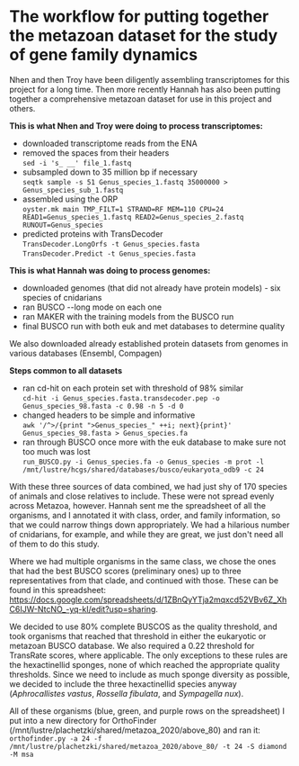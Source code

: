 # The workflow for putting together the metazoan dataset for the study of gene family dynamics  

Nhen and then Troy have been diligently assembling transcriptomes for this project for a long time. Then more recently Hannah has also been putting together a comprehensive metazoan dataset for use in this project and others.   

**This is what Nhen and Troy were doing to process transcriptomes:**  
- downloaded transcriptome reads from the ENA  
- removed the spaces from their headers  
    `sed -i 's_ __' file_1.fastq`  
- subsampled down to 35 million bp if necessary  
    `seqtk sample -s 51 Genus_species_1.fastq 35000000 > Genus_species_sub_1.fastq`  
- assembled using the ORP  
    `oyster.mk main TMP_FILT=1 STRAND=RF MEM=110 CPU=24 READ1=Genus_species_1.fastq READ2=Genus_species_2.fastq RUNOUT=Genus_species`  
- predicted proteins with TransDecoder  
    `TransDecoder.LongOrfs -t Genus_species.fasta`  
    `TransDecoder.Predict -t Genus_species.fasta`  

**This is what Hannah was doing to process genomes:**  
- downloaded genomes (that did not already have protein models) - six species of cnidarians  
- ran BUSCO --long mode on each one  
- ran MAKER with the training models from the BUSCO run  
- final BUSCO run with both euk and met databases to determine quality  

We also downloaded already established protein datasets from genomes in various databases (Ensembl, Compagen)  

**Steps common to all datasets**  
- ran cd-hit on each protein set with threshold of 98% similar  
    `cd-hit -i Genus_species.fasta.transdecoder.pep -o Genus_species_98.fasta -c 0.98 -n 5 -d 0`  
- changed headers to be simple and informative  
    `awk '/^>/{print ">Genus_species_" ++i; next}{print}' Genus_species_98.fasta > Genus_species.fa`  
- ran through BUSCO once more with the euk database to make sure not too much was lost  
    `run_BUSCO.py -i Genus_species.fa -o Genus_species -m prot -l /mnt/lustre/hcgs/shared/databases/busco/eukaryota_odb9 -c 24`  


With these three sources of data combined, we had just shy of 170 species of animals and close relatives to include. These were not spread evenly across Metazoa, however. Hannah sent me the spreadsheet of all the organisms, and I annotated it with class, order, and family information, so that we could narrow things down appropriately. We had a hilarious number of cnidarians, for example, and while they are great, we just don't need all of them to do this study.  

Where we had multiple organisms in the same class, we chose the ones that had the best BUSCO scores (preliminary ones) up to three representatives from that clade, and continued with those. These can be found in this spreadsheet: https://docs.google.com/spreadsheets/d/1ZBnQyYTja2mqxcd52VBv6Z_XhC6IJW-NtcNO_-yq-kI/edit?usp=sharing.  

We decided to use 80% complete BUSCOS as the quality threshold, and took organisms that reached that threshold in either the eukaryotic or metazoan BUSCO database. We also required a 0.22 threshold for TransRate scores, where applicable. The only exceptions to these rules are the hexactinellid sponges, none of which reached the appropriate quality thresholds. Since we need to include as much sponge diversity as possible, we decided to include the three hexactinellid species anyway (*Aphrocallistes vastus*, *Rossella fibulata*, and *Sympagella nux*).  

All of these organisms (blue, green, and purple rows on the spreadsheet) I put into a new directory for OrthoFinder (/mnt/lustre/plachetzki/shared/metazoa_2020/above_80) and ran it:  
`orthofinder.py -a 24 -f /mnt/lustre/plachetzki/shared/metazoa_2020/above_80/ -t 24 -S diamond -M msa`
